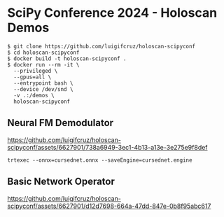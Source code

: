 # SciPy Conference 2024 - Holoscan Demos

```
$ git clone https://github.com/luigifcruz/holoscan-scipyconf
$ cd holoscan-scipyconf
$ docker build -t holoscan-scipyconf .
$ docker run --rm -it \
  --privileged \
  --gpus=all \
  --entrypoint bash \
  --device /dev/snd \
  -v .:/demos \
  holoscan-scipyconf
```

## Neural FM Demodulator

https://github.com/luigifcruz/holoscan-scipyconf/assets/6627901/738a6949-3ec1-4b13-a13e-3e275e9f8def

```
trtexec --onnx=cursednet.onnx --saveEngine=cursednet.engine
```

## Basic Network Operator

https://github.com/luigifcruz/holoscan-scipyconf/assets/6627901/d12d7698-664a-47dd-847e-0b8f95abc617



